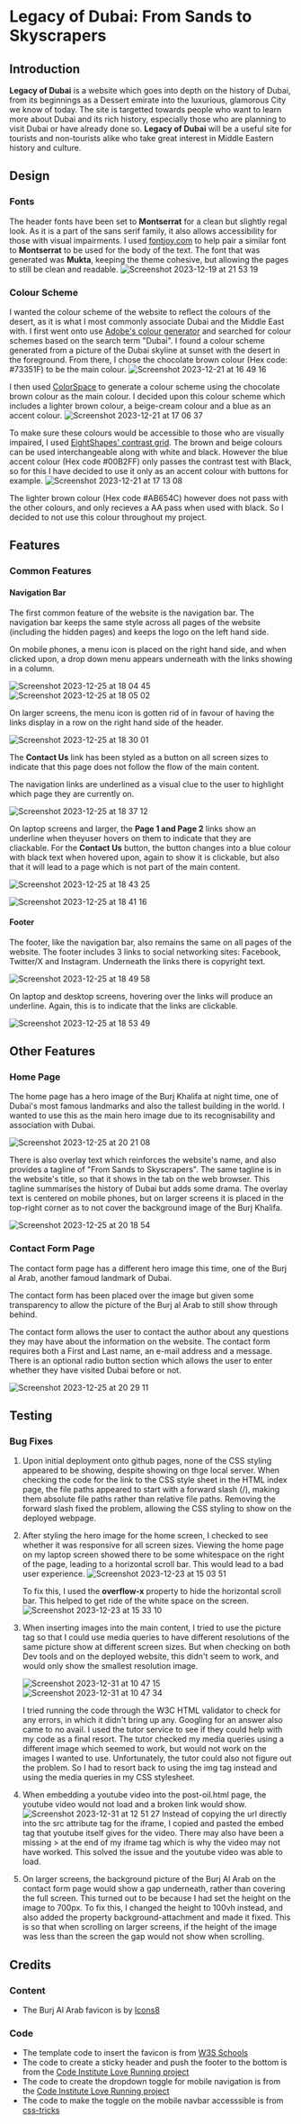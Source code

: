 # Legacy of Dubai: From Sands to Skyscrapers
## Introduction
**Legacy of Dubai** is a website which goes into depth on the history of Dubai, from its beginnings as a Dessert emirate into the luxurious, glamorous City we know of today. The site is targetted towards people who want to learn more about Dubai and its rich history, especially those who are planning to visit Dubai or have already done so. **Legacy of Dubai** will be a useful site for tourists and non-tourists alike who take great interest in Middle Eastern history and culture.

## Design
### Fonts

The header fonts have been set to **Montserrat** for a clean but slightly regal look. As it is a part of the sans serif family, it also allows accessibility for those with visual impairments. I used [fontjoy.com](fontjoy.com) to help pair a similar font to **Montserrat** to be used for the body of the text. The font that was generated was **Mukta**, keeping the theme cohesive, but allowing the pages to still be clean and readable.
![Screenshot 2023-12-19 at 21 53 19](https://github.com/mariam138/legacy-of-dubai/assets/150139337/16e55cef-8427-4a0b-b133-d1b277a4bd44)

### Colour Scheme

I wanted the colour scheme of the website to reflect the colours of the desert, as it is what I most commonly associate Dubai and the Middle East with. I first went onto use [Adobe's colour generator](https://color.adobe.com/explore) and searched for colour schemes based on the search term "Dubai". I found a colour scheme generated from a picture of the Dubai skyline at sunset with the desert in the foreground. From there, I chose the chocolate brown colour (Hex code: #73351F) to be the main colour.
![Screenshot 2023-12-21 at 16 49 16](https://github.com/mariam138/legacy-of-dubai/assets/150139337/d1bcd012-fdfe-4c1b-8507-94d6a0c7449b)

I then used [ColorSpace](https://mycolor.space/) to generate a colour scheme using the chocolate brown colour as the main colour. I decided upon this colour scheme which includes a lighter brown colour, a beige-cream colour and a blue as an accent colour.
![Screenshot 2023-12-21 at 17 06 37](https://github.com/mariam138/legacy-of-dubai/assets/150139337/c274b7a4-580a-4fc4-8c90-871ccd10eada)

To make sure these colours would be accessible to those who are visually impaired, I used [EightShapes' contrast grid](https://contrast-grid.eightshapes.com/). The brown and beige colours can be used interchangeable along with white and black. However the blue accent colour (Hex code #00B2FF) only passes the contrast test with Black, so for this I have decided to use it only as an accent colour with buttons for example. ![Screenshot 2023-12-21 at 17 13 08](https://github.com/mariam138/legacy-of-dubai/assets/150139337/53c65327-1b95-4206-a170-ce81ec4ba1a2)

The lighter brown colour (Hex code #AB654C) however does not pass with the other colours, and only recieves a AA pass when used with black. So I decided to not use this colour throughout my project. 

## Features
### Common Features

#### Navigation Bar
The first common feature of the website is the navigation bar. The navigation bar keeps the same style across all pages of the website (including the hidden pages) and keeps the logo on the left hand side.

On mobile phones, a menu icon is placed on the right hand side, and when clicked upon, a drop down menu appears underneath with the links showing in a column.

![Screenshot 2023-12-25 at 18 04 45](https://github.com/mariam138/legacy-of-dubai/assets/150139337/79364e15-c74c-4932-8393-0a8254835902)
![Screenshot 2023-12-25 at 18 05 02](https://github.com/mariam138/legacy-of-dubai/assets/150139337/3180a10a-7342-4c95-b3a2-01add7b4f95a)

On larger screens, the menu icon is gotten rid of in favour of having the links display in a row on the right hand side of the header.

![Screenshot 2023-12-25 at 18 30 01](https://github.com/mariam138/legacy-of-dubai/assets/150139337/3f7a81da-138a-46ba-ab86-9275f2e98dae)

The **Contact Us** link has been styled as a button on all screen sizes to indicate that this page does not follow the flow of the main content. 

The navigation links are underlined as a visual clue to the user to highlight which page they are currently on.

![Screenshot 2023-12-25 at 18 37 12](https://github.com/mariam138/legacy-of-dubai/assets/150139337/fa65326b-3cb5-4734-960c-a142f11130d2)

On laptop screens and larger, the **Page 1 and Page 2** links show an underline when theyuser hovers on them to indicate that they are cliackable. For the **Contact Us** button, the button changes into a blue colour with black text when hovered upon, again to show it is clickable, but also that it will lead to a page which is not part of the main content.

![Screenshot 2023-12-25 at 18 43 25](https://github.com/mariam138/legacy-of-dubai/assets/150139337/c5f5a36f-0ee6-40c9-9b74-f87faa4eae59)

![Screenshot 2023-12-25 at 18 41 16](https://github.com/mariam138/legacy-of-dubai/assets/150139337/72ee1c25-cab4-4bec-aac3-9eccb3237813)

#### Footer

The footer, like the navigation bar, also remains the same on all pages of the website. The footer includes 3 links to social networking sites: Facebook, Twitter/X and Instagram. Underneath the links there is copyright text. 

![Screenshot 2023-12-25 at 18 49 58](https://github.com/mariam138/legacy-of-dubai/assets/150139337/1e1d4dd0-528c-42d2-9692-6d5e67ecea33)

On laptop and desktop screens, hovering over the links will produce an underline. Again, this is to indicate that the links are clickable.

![Screenshot 2023-12-25 at 18 53 49](https://github.com/mariam138/legacy-of-dubai/assets/150139337/bef8b79c-1411-4eed-aa9e-7d019f4a1c94)

## Other Features
### Home Page

The home page has a hero image of the Burj Khalifa at night time, one  of Dubai's most famous landmarks and also the tallest building in the world. I wanted to use this as the main hero image due to its recognisability and association with Dubai. 

![Screenshot 2023-12-25 at 20 21 08](https://github.com/mariam138/legacy-of-dubai/assets/150139337/f0c49481-d894-411a-96ae-9d040e006ac0)

There is also overlay text which reinforces the website's name, and also provides a tagline of "From Sands to Skyscrapers". The same tagline is in the website's title, so that it shows in the tab on the web browser. This tagline summarises the history of Dubai but adds some drama. <!--reword this please).--> The overlay text is centered on mobile phones, but on larger screens it is placed in the top-right corner as to not cover the background image of the Burj Khalifa. 

![Screenshot 2023-12-25 at 20 18 54](https://github.com/mariam138/legacy-of-dubai/assets/150139337/70507472-5b44-4e53-8a63-d680a2e97eb7)

<!-- Add section here about the introduction text underneath once it's been made responsive and been re-written.-->

### Contact Form Page

The contact form page has a different hero image this time, one of the Burj al Arab, another famoud landmark of Dubai. 

The contact form has been placed over the image but given some transparency to allow the picture of the Burj al Arab to still show through behind. 

The contact form allows the user to contact the author <!--?--> about any questions they may have about the information on the website. The contact form requires both a First and Last name, an e-mail address and a message. There is an optional radio button section which allows the user to enter whether they have visited Dubai before or not.

![Screenshot 2023-12-25 at 20 29 11](https://github.com/mariam138/legacy-of-dubai/assets/150139337/3504b4df-8913-41bf-8f9c-170993243706)


## Testing

### Bug Fixes

1. Upon initial deployment onto github pages, none of the CSS styling appeared to be showing, despite showing on thge local server. When checking the code for the link to the CSS style sheet in the HTML index page, the file paths appeared to start with a forward slash (/), making them absolute file paths rather than relative file paths. Removing the forward slash fixed the problem, allowing the CSS  styling to show on the deployed webpage.

2. After styling the hero image for the home screen, I checked to see whether it was responsive for all screen sizes. Viewing the home page on my laptop screen showed there to be some whitespace on the right of the page, leading to a horizontal scroll bar. This would lead to a bad user experience. 
![Screenshot 2023-12-23 at 15 03 51](https://github.com/mariam138/legacy-of-dubai/assets/150139337/d3d65a43-5d60-4c2e-8000-22db718f0d68)

    To fix this, I used the **overflow-x** property to hide the horizontal scroll bar. This helped to get ride of the white space on the screen. 
    ![Screenshot 2023-12-23 at 15 33 10](https://github.com/mariam138/legacy-of-dubai/assets/150139337/8eed11cb-78f2-4417-99eb-9907466849c3)

3. When inserting images into the main content, I tried to use the picture tag so that I could use media queries to have different resolutions of the same picture show at different screen sizes. But when checking on both Dev tools and on the deployed website, this didn't seem to work, and would only show the smallest resolution image.

    ![Screenshot 2023-12-31 at 10 47 15](https://github.com/mariam138/legacy-of-dubai/assets/150139337/23dc6260-d745-47dc-b849-ed8d2093a7c2)
    ![Screenshot 2023-12-31 at 10 47 34](https://github.com/mariam138/legacy-of-dubai/assets/150139337/f650153e-0f00-4e41-a8cd-21002b54d9e0)

    I tried running the code through the W3C HTML validator to check for any errors, in which it didn't bring up any. Googling for an answer also came to no avail. I used the tutor service to see if they could help with my code as a final resort. The tutor checked my media queries using a different image which seemed to work, but would not work on the images I wanted to use. Unfortunately, the tutor could also not figure out the problem. So I had to resort back to using the img tag instead and using the media queries in my CSS stylesheet. 
    
4. When embedding a youtube video into the post-oil.html page, the youtube video would not load and a broken link would show. 
   ![Screenshot 2023-12-31 at 12 51 27](https://github.com/mariam138/legacy-of-dubai/assets/150139337/99c42be7-b44a-4000-bafc-20ff96d67471)
   Instead of copying the url directly into the src attribute tag for the iframe, I copied and pasted the embed tag that youtube itself gives for the video. There may also have been a missing > at the end of my iframe tag which is why the video may not have worked. This solved the issue and the youtube video was able to load.
   
5. On larger screens, the background picture of the Burj Al Arab on the contact form page would show a gap underneath, rather than covering the full screen. This turned out to be because I had set the height on the image to 700px. To fix this, I changed the height to 100vh instead, and also added the property background-attachment and made it fixed. This is so that when scrolling on larger screens, if the height of the image was less than the screen the gap would not show when scrolling.

## Credits
### Content

- The Burj Al Arab favicon is by [Icons8](<https://icons8.com/icon/RnOkEfOBUH9P/burj-al-arab>)

### Code

- The template code to insert the favicon is from [W3S Schools](https://www.w3schools.com/html/html_favicon.asp)
- The code to create a sticky header and push the footer to the bottom is from the [Code Institute Love Running project](https://learn.codeinstitute.net/courses/course-v1:CodeInstitute+LRFX101+2023_Q2/courseware/e805068059af42af87681032aa64053f/7525117e5cd144daa2a7b0c57843bbee/)
- The code to create the dropdown toggle for mobile navigation is from the [Code Institute Love Running project](https://learn.codeinstitute.net/courses/course-v1:CodeInstitute+LRFX101+2023_Q2/courseware/e805068059af42af87681032aa64053f/7525117e5cd144daa2a7b0c57843bbee/)
- The code to make the toggle on the mobile navbar accesssible is from [css-tricks](https://css-tricks.com/inclusively-hidden/)

